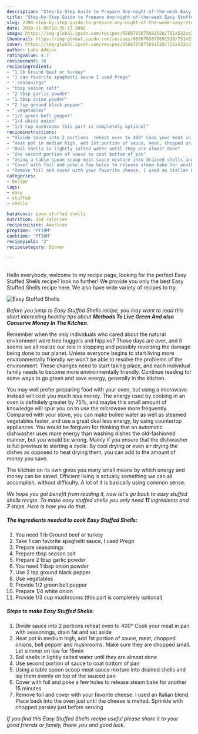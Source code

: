 ```yaml
---
description: "Step-by-Step Guide to Prepare Any-night-of-the-week Easy Stuffed Shells"
title: "Step-by-Step Guide to Prepare Any-night-of-the-week Easy Stuffed Shells"
slug: 2398-step-by-step-guide-to-prepare-any-night-of-the-week-easy-stuffed-shells
date: 2020-11-06T10:35:13.909Z
image: https://img-global.cpcdn.com/recipes/6566765875691520/751x532cq70/easy-stuffed-shells-recipe-main-photo.jpg
thumbnail: https://img-global.cpcdn.com/recipes/6566765875691520/751x532cq70/easy-stuffed-shells-recipe-main-photo.jpg
cover: https://img-global.cpcdn.com/recipes/6566765875691520/751x532cq70/easy-stuffed-shells-recipe-main-photo.jpg
author: Luke Adkins
ratingvalue: 4.7
reviewcount: 10
recipeingredient:
- "1 lb Ground beef or turkey"
- "1 can favorite spaghetti sauce I used Prego"
- " seasonings"
- "tbsp season salt"
- "2 tbsp garlic powder"
- "1 tbsp onion powder"
- "2 tsp ground black pepper"
- " vegetables"
- "1/2 green bell pepper"
- "1/4 white onion"
- "1/3 cup mushrooms this part is completely optional"
recipeinstructions:
- "Divide sauce into 2 portions  reheat oven to 400° Cook your meat in pan with seasonings, drain fat and set aside"
- "Heat pot in medium high, add 1st portion of sauce, meat, chopped onions, bell pepper and mushrooms. Make sure they are chopped small.  Let simmer on low for 15min"
- "Boil shells in lightly salted water until they are almost done"
- "Use second portion of sauce to coat bottom of pan"
- "Using a table spoon scoop meat sauce mixture into drained shells and lay them evenly on top of the sauced pan"
- "Cover with foil and poke a few holes to release steam bake for another 15 minutes"
- "Remove foil and cover with your favorite cheese. I used an Italian blend. Place back into the oven just until the cheese is melted. Sprinkle with chopped parsley just before serving"
categories:
- Recipe
tags:
- easy
- stuffed
- shells

katakunci: easy stuffed shells 
nutrition: 164 calories
recipecuisine: American
preptime: "PT19M"
cooktime: "PT38M"
recipeyield: "2"
recipecategory: Dinner

---
```

<br>
Hello everybody, welcome to my recipe page, looking for the perfect Easy Stuffed Shells recipe? look no further! We provide you only the best Easy Stuffed Shells recipe here. We also have wide variety of recipes to try.
<br>


![Easy Stuffed Shells](https://img-global.cpcdn.com/recipes/6566765875691520/751x532cq70/easy-stuffed-shells-recipe-main-photo.jpg)

<i>Before you jump to Easy Stuffed Shells recipe, you may want to read this short interesting healthy tips about 
<strong>Methods To Live Green And also Conserve Money In The Kitchen</strong>.</i>
</br>

Remember when the only individuals who cared about the natural environment were tree huggers and hippies? Those days are over, and it seems we all realize our role in stopping and possibly reversing the damage being done to our planet. Unless everyone begins to start living more environmentally friendly we won't be able to resolve the problems of the environment. These changes need to start taking place, and each individual family needs to become more environmentally friendly. Continue reading for some ways to go green and save energy, generally in the kitchen.

You may well prefer preparing food with your oven, but using a microwave instead will cost you much less money. The energy used by cooking in an oven is definitely greater by 75%, and maybe this small amount of knowledge will spur you on to use the microwave more frequently. Compared with your stove, you can make boiled water as well as steamed vegetables faster, and use a great deal less energy, by using countertop appliances. You would be forgiven for thinking that an automatic dishwasher uses more energy than washing dishes the old-fashioned manner, but you would be wrong. Mainly if you ensure that the dishwasher is full previous to starting a cycle. By cool drying or even air drying the dishes as opposed to heat drying them, you can add to the amount of money you save.

The kitchen on its own gives you many small means by which energy and money can be saved. Efficient living is actually something we can all accomplish, without difficulty. A lot of it is basically using common sense.


<i>We hope you got benefit from reading it, now let's go back to easy stuffed shells recipe. To make easy stuffed shells you only need <strong>11</strong> ingredients and <strong>7</strong> steps. Here is how you do that.
</i>

##### The ingredients needed to cook Easy Stuffed Shells:

1. You need 1 lb Ground beef or turkey
1. Take 1 can favorite spaghetti sauce, I used Prego
1. Prepare  seasonings
1. Prepare tbsp season salt
1. Prepare 2 tbsp garlic powder
1. You need 1 tbsp onion powder
1. Use 2 tsp ground black pepper
1. Use  vegetables
1. Provide 1/2 green bell pepper
1. Prepare 1/4 white onion
1. Provide 1/3 cup mushrooms (this part is completely optional)


##### Steps to make Easy Stuffed Shells:

1. Divide sauce into 2 portions  reheat oven to 400° Cook your meat in pan with seasonings, drain fat and set aside
1. Heat pot in medium high, add 1st portion of sauce, meat, chopped onions, bell pepper and mushrooms. Make sure they are chopped small.  Let simmer on low for 15min
1. Boil shells in lightly salted water until they are almost done
1. Use second portion of sauce to coat bottom of pan
1. Using a table spoon scoop meat sauce mixture into drained shells and lay them evenly on top of the sauced pan
1. Cover with foil and poke a few holes to release steam bake for another 15 minutes
1. Remove foil and cover with your favorite cheese. I used an Italian blend. Place back into the oven just until the cheese is melted. Sprinkle with chopped parsley just before serving


<i>If you find this Easy Stuffed Shells recipe useful please share it to your good friends or family, thank you and good luck.</i>

